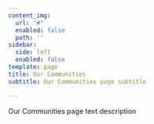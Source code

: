 ```yaml
---
content_img:
  url: "#"
  enabled: false
  path: ''
sidebar:
  side: left
  enabled: false
template: page
title: Our Communities
subtitle: Our Communities page subtitle

---
```

Our Communities page text description